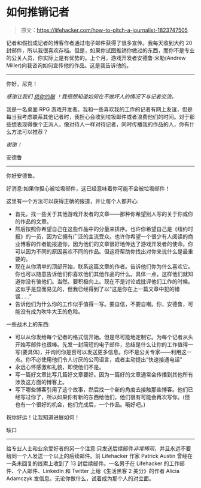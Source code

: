 # 如何推销记者

> 原文：<https://lifehacker.com/how-to-pitch-a-journalist-1823747505>

记者和假扮成记者的博客作者通过电子邮件获得了很多宣传。我每天收到大约 20 封邮件，所以我很喜欢存档。但是，如果你试图推销你做过的东西，而你不是专业的公关人员，你实际上是有优势的。上个月，游戏开发者安德鲁·米勒(Andrew Miller)向我咨询如何宣传他的作品。这是我告诉他的。



* * *

你好，尼克！

*感谢让我们* [*挑你的脑*](https://lifehacker.com/pick-my-brain-1822632062) *！我很想知道如何在不做坏人的情况下与记者交流。*

我是一名桌面 RPG 游戏开发者。我和一些喜欢我的工作的记者有网上友谊，但是每当我考虑联系其他记者时，我担心会收到垃圾邮件或者浪费他们的时间。对于那些想表现得像个正派人，像对待人一样对待记者，同时传播我的作品的人，你有什么方法可以推荐？

*谢谢！*

安德鲁

* * *

你好安德鲁。

好消息:如果你担心被垃圾邮件，这已经意味着你可能不会被垃圾邮件！

这里有一个方法可以获得正确的报道，并让每个人都开心:

*   首先，找一些关于其他游戏开发者的文章——那种你希望别人写的关于你或你的作品的文章。
*   然后按照你希望自己在这些作品中的分量来排序。也许你希望自己是《纽约时报》的一员，因为它拥有广泛的主流受众。也许你希望一个很少有人阅读的商业博客的作者能报道你，因为他们的文章很好地传达了游戏开发者的使命。你可以因为不同的原因喜欢不同的作品。但这将帮助你找出对你来说什么是最重要的。
*   现在从你清单的顶部开始，联系这篇文章的作者。告诉他们你为什么喜欢它。你也可以随意告诉他们你喜欢他们其他作品的什么。具体一点，这样他们就知道你没有骗他们。当然，要积极向上。现在不是讨论或批评他们工作的时候。这似乎是显而易见的，但我已经得到了以“这是你在上一篇文章中犯的错误……”
*   告诉他们为什么你的工作似乎值得一写。要自信，不要自嘲。你，安德鲁，可能没有成为吹牛大王的危险。

一些战术上的东西:

*   可以从你发给每个记者的格式信开始。但是尽可能地定制它。为每个记者从头开始写邮件也很棒。先发一封简短的电子邮件，总结是什么让你的工作值得一写(要具体)，并询问你是否可以发送更多信息。你不是公关专家——利用这一点。你不必使用他们令人讨厌的公司语言，或者主动提出“快速接通电话”
*   永远心怀感激和礼貌，即使他们不是。
*   写一篇好文章比写几篇好文章要好。因为一篇好的文章通常会传播到其他所有涉及这方面的博客上。
*   写下哪些博客引用了这个故事，然后找一个新的角度去接触那些博客。他们已经写过你了，所以如果你有新的东西给他们，他们很有可能会再次写你。(但也有一个很好的机会，他们完成后，一个作品。哦好吧。)

祝你好运！让我知道进展如何！

缺口

* * *

给专业人士和业余爱好者的另一个注意:只发送后续邮件*非常稀疏*，并且永远不要给同一个人发送一个以上的后续邮件。前 Lifehacker 作家 Patrick Austin 曾经在一条未回复的线索上收到了 13 封后续邮件。一名男子在 Lifehacker 的工作邮件、个人邮件、LinkedIn 和 Twitter 上给《生活黑客 2 美分》的作者 Alicia Adamczyk 发信息。无论你做什么，试着成为那个人的对立面。
